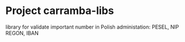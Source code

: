 # Project carramba-libs
library for validate important number in Polish administation: PESEL, NIP REGON, IBAN
